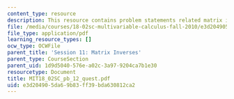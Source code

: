 ```yaml
---
content_type: resource
description: This resource contains problem statements related matrix inverses.
file: /media/courses/18-02sc-multivariable-calculus-fall-2010/e3d204905da69b83ff39bda630812ca2_MIT18_02SC_pb_12_quest.pdf
file_type: application/pdf
learning_resource_types: []
ocw_type: OCWFile
parent_title: 'Session 11: Matrix Inverses'
parent_type: CourseSection
parent_uid: 1d9d5040-576e-a02c-3a97-9204ca7b1e30
resourcetype: Document
title: MIT18_02SC_pb_12_quest.pdf
uid: e3d20490-5da6-9b83-ff39-bda630812ca2
---
```

